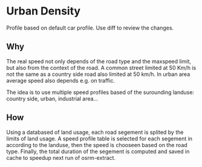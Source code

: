 # Urban Density

Profile based on default car profile. Use diff to review the changes.

## Why
The real speed not only depends of the road type and the maxspeed limit, but also from the context of the road.
A common street limited at 50 Km/h is not the same as a country side road also limited at 50 km/h.
In urban area average speed also depends e.g. on traffic.

The idea is to use multiple speed profiles based of the surounding landuse: country side, urban, industrial area...

## How
Using a databased of land usage, each road segement is splited by the limits of land usage.
A speed profile table is selected for each segement in according to the landuse, then the speed is chooseen based on the road type.
Finally, the total duration of the segement is computed and saved in cache to speedup next run of osrm-extract.
